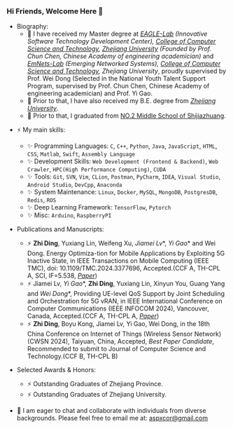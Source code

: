 ### Hi Friends, Welcome Here 👋

- Biography:
    * 🤔 I have received my Master degree at *[EAGLE-Lab](http://eagle.zju.edu.cn/) (Innovative Software Technology Development Center), [College of Computer Science and Technology](http://www.cs.zju.edu.cn/csen/), [Zhejiang University](https://www.zju.edu.cn/) (Founded by Prof. Chun Chen, Chinese Academy of engineering academician)* and *[EmNets-Lab](https://www.emnets.cn/zh/) (Emerging Networked Systems), [College of Computer Science and Technology](http://www.cs.zju.edu.cn/csen/), Zhejiang University*, proudly supervised by Prof. Wei Dong (Selected in the National Youth Talent Support Program, supervised by Prof. Chun Chen, Chinese Academy of engineering academician) and Prof. Yi Gao.
  <!-- in the College of Computer Science, [Zhejiang University](https://www.zju.edu.cn/).-->
    * 🤔 Prior to that, I have also received my B.E. degree from *[Zhejiang University](https://www.zju.edu.cn/)*.
    * 🤔 Prior to that, I graduated from [NO.2 Middle School of Shijiazhuang](https://www.sjzez.com/).
<!--- I am currently with the *[State Grid](http://www.sgcc.com.cn/)*, China. -->
  
<!--- 🤔 I’m a Creative Bug Maker and I’m currently studying at *[EAGLE-Lab](http://eagle.zju.edu.cn/) (Innovative Software Technology Development Center), College of Computer Science and Technology, Zhejiang University*. Recently I’m currently interested in `Machine Learning System`, `Computer Networks`, `HCI(Human–Computer Interaction)`, `Mobile Computing`, `Multimodal Machine Learning` and `Edge Computing`.  `Computer & Operations Research`, -->

- ⚡ My main skills:
    * ✨ Programming Languages: `C`, `C++`, `Python`, `Java`, `JavaScript`, `HTML`, `CSS`, `Matlab`, `Swift`, `Assembly Language`
    * ✨ Development Skills: `Web Development (Frontend & Backend)`, `Web Crawler`, `HPC(High Performance Computing)`, `CUDA`
    * ✨ Tools: `Git`, `SVN`, `Vim`, `CLion`, `Postman`, `PyCharm`, `IDEA`, `Visual Studio`, `Android Studio`, `DevCpp`, `Anaconda`
    * ✨ System Maintenance: `Linux`, `Docker`, `MySQL`, `MongoDB`, `PostgresDB`, `Redis`, `ROS`
    * ✨ Deep Learning Framework: `TensorFlow`, `Pytorch`
    * ✨ Misc: `Arduino`, `RaspberryPI`
      
- Publications and Manuscripts:
    * ⚡ **Zhi Ding**, Yuxiang Lin, Weifeng Xu, *Jiamei Lv**, *Yi Gao** and Wei Dong. Energy Optimiza-tion for Mobile Applications by Exploiting 5G Inactive State, in IEEE Transactions on Mobile Computing (IEEE TMC), doi: 10.1109/TMC.2024.3377696, Accepted.(CCF A, TH-CPL A, SCI, IF=5.538, *[Paper](https://ieeexplore.ieee.org/document/10473160)*)
    * ⚡ Jiamei Lv, *Yi Gao**, **Zhi Ding**, Yuxiang Lin, Xinyun You, Guang Yang and *Wei Dong**, Providing UE-level QoS Support by Joint Scheduling and Orchestration for 5G vRAN, in IEEE International Conference on Computer Communications (IEEE INFOCOM 2024), Vancouver, Canada, Accepted.(CCF A, TH-CPL A, *[Paper](https://www.emnets.cn/zh/publication/infocom-24-uqvran/uq-vran.pdf)*)
    * ⚡ **Zhi Ding**, Boyu Kong, Jiamei Lv, Yi Gao, Wei Dong, in the 18th China Conference on Internet of Things (Wireless Sensor Network) (CWSN 2024), Taiyuan, China, Accepted, *Best Paper Candidate*, Recommended to submit to Journal of Computer Science and Technology.(CCF B, TH-CPL B)

- Selected Awards & Honors:
    * ⚡ Outstanding Graduates of Zhejiang Province.
    * ⚡ Outstanding Graduates of Zhejiang University.

- 💬 I am eager to chat and collaborate with individuals from diverse backgrounds. Please feel free to email me at: aspxcor@gmail.com

<!--![Top Langs](https://github-readme-stats.vercel.app/api/top-langs/?username=aspxcor&hide=jupyter%20notebook,javascript&langs_count=10&layout=compact)-->

<!--
  > ✨ `AIoT(Artificial Intelligence & Internet of Things)`
  > 
  > ✨ `Operations Research Optimization Algorithms(Algorithms in the Field of Computer Operations Research)`
  > 
  > ✨ `IntelliSense(such as SLAM, WSN etc.)` 
  > 
  > ✨ `HCI(Human–Computer Interaction)` 
  > 
  > ✨ `Mobile Computing`
-->
<!--`Ubiquitous Computing`, `Embedded Systems` and `Edge Computing` `Multimodal Sensing & MultiModal Machine Learning` -->

<!--
**aspxcor/aspxcor** is a ✨ _special_ ✨ repository because its `README.md` (this file) appears on your GitHub profile.

`IntelliSense(such as SLAM, WSN etc.)`

Here are some ideas to get you started:

- 🔭 I’m currently working on ...
- 🌱 I’m currently learning ...
- 👯 I’m looking to collaborate on ...
- 💬 Ask me about ...
- 📫 How to reach me: ...
- 📫 How to reach me: [Click Here To Contact Me](mailto:aspxcor@gmail.com)
- 😄 Pronouns: ...
- ⚡ Fun fact: ...
- 🤔 I’m a Creative Bug Maker.
- ⚡ My main programming language: 

![Top Langs](https://github-readme-stats.vercel.app/api/top-langs/?username=aspxcor&hide=jupyter%20notebook,javascript&langs_count=10&layout=compact)
  -->
